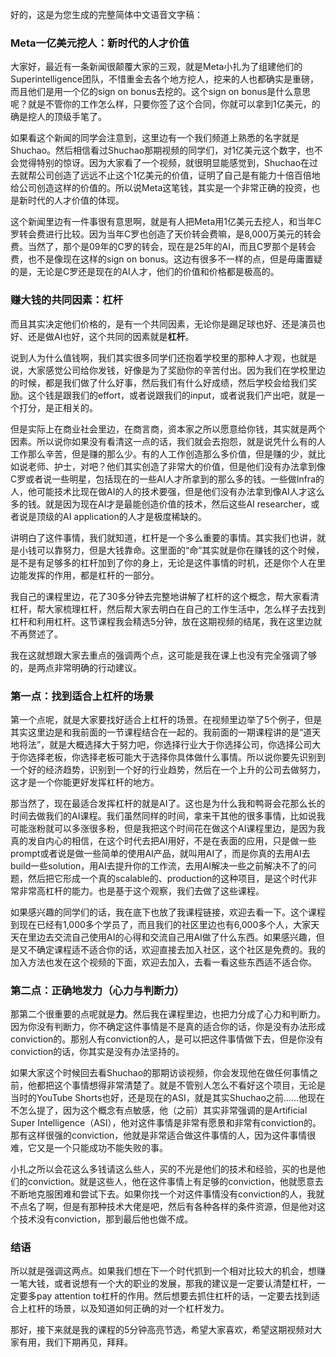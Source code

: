 好的，这是为您生成的完整简体中文语音文字稿：

### Meta一亿美元挖人：新时代的人才价值

大家好，最近有一条新闻很颠覆大家的三观，就是Meta小扎为了组建他们的Superintelligence团队，不惜重金去各个地方挖人，挖来的人也都确实是重磅，而且他们是用一个亿的sign on bonus去挖的。这个sign on bonus是什么意思呢？就是不管你的工作怎么样，只要你签了这个合同，你就可以拿到1亿美元，的确是挖人的顶级手笔了。

如果看这个新闻的同学会注意到，这里边有一个我们频道上熟悉的名字就是Shuchao。然后相信看过Shuchao那期视频的同学们，对1亿美元这个数字，也不会觉得特别的惊讶。因为大家看了一个视频，就很明显能感觉到，Shuchao在过去就帮公司创造了远远不止这个1亿美元的价值，证明了自己是有能力十倍百倍地给公司创造这样的价值的。所以说Meta这笔钱，其实是一个非常正确的投资，也是新时代的人才价值的体现。

这个新闻里边有一件事很有意思啊，就是有人把Meta用1亿美元去挖人，和当年C罗转会费进行比较。因为当年C罗也创造了天价转会费嘛，是8,000万美元的转会费。当然了，那个是09年的C罗的转会，现在是25年的AI，而且C罗那个是转会费，也不是像现在这样的sign on bonus。这边有很多不一样的点，但是毋庸置疑的是，无论是C罗还是现在的AI人才，他们的价值和价格都是极高的。

### 赚大钱的共同因素：杠杆

而且其实决定他们价格的，是有一个共同因素，无论你是踢足球也好、还是演员也好、还是做AI也好，这个共同的因素就是**杠杆**。

说到人为什么值钱啊，我们其实很多同学们还抱着学校里的那种人才观，也就是说，大家感觉公司给你发钱，好像是为了奖励你的辛苦付出。因为我们在学校里边的时候，都是我们做了什么好事，然后我们有什么好成绩，然后学校会给我们奖励。这个钱是跟我们的effort，或者说跟我们的input，或者说我们产出吧，就是一个打分，是正相关的。

但是实际上在商业社会里边，在商言商，资本家之所以愿意给你钱，其实就是两个因素。所以说你如果没有看清这一点的话，我们就会去抱怨，就是说凭什么有的人工作那么辛苦，但是赚的那么少。有的人工作创造那么多价值，但是赚的少，就比如说老师、护士，对吧？他们其实创造了非常大的价值，但是他们没有办法拿到像C罗或者说一些明星，包括现在的一些AI人才所拿到的那么多的钱。一些做Infra的人，他可能技术比现在做AI的人的技术要强，但是他们没有办法拿到像AI人才这么多的钱。就是因为现在AI才是最能创造价值的技术，然后这些AI researcher，或者说是顶级的AI application的人才是极度稀缺的。

讲明白了这件事情，我们就知道，杠杆是一个多么重要的事情。其实我们也讲，就是小钱可以靠努力，但是大钱靠命。这里面的“命”其实就是你在赚钱的这个时候，是不是有足够多的杠杆加到了你的身上，无论是这件事情的时机，还是你个人在里边能发挥的作用，都是杠杆的一部分。

我自己的课程里边，花了30多分钟去完整地讲解了杠杆的这个概念，帮大家看清杠杆，帮大家梳理杠杆，然后帮大家去明白在自己的工作生活中，怎么样子去找到杠杆和利用杠杆。这节课程我会精选5分钟，放在这期视频的结尾，我在这里边就不再赘述了。

我在这就想跟大家去重点的强调两个点，这可能是我在课上也没有完全强调了够的，是两点非常明确的行动建议。

### 第一点：找到适合上杠杆的场景

第一个点呢，就是大家要找好适合上杠杆的场景。在视频里边举了5个例子，但是其实这里边是和我前面的一节课程结合在一起的。我前面的一期课程讲的是“道天地将法”，就是大概选择大于努力吧，你选择行业大于你选择公司，你选择公司大于你选择老板，你选择老板可能大于选择你具体做什么事情。所以说你要先识别到一个好的经济趋势，识别到一个好的行业趋势，然后在一个上升的公司去做努力，这才是一个你能更好发挥杠杆的地方。

那当然了，现在最适合发挥杠杆的就是AI了。这也是为什么我和鸭哥会花那么长的时间去做我们的AI课程。我们虽然同样的时间，拿来干其他的很多事情，比如说我可能涨粉就可以多涨很多粉，但是我把这个时间花在做这个AI课程里边，是因为我真的发自内心的相信，在这个时代去把AI用好，不是在表面的应用，只是做一些prompt或者说是做一些简单的使用AI产品，就叫用AI了，而是你真的去用AI去build一些solution，用AI去提升你的工作流，去用AI解决一些之前解决不了的问题，然后把它形成一个真的scalable的、production的这种项目，是这个时代非常非常高杠杆的能力。也是基于这个观察，我们去做了这些课程。

如果感兴趣的同学们的话，我在底下也放了我课程链接，欢迎去看一下。这个课程到现在已经有1,000多个学员了，而且我们的社区里边也有6,000多个人，大家天天在里边去交流自己使用AI的心得和交流自己用AI做了什么东西。如果感兴趣，但是又不确定课程适不适合你的话，欢迎直接去加入社区，这个社区是免费的。我的加入方法也发在这个视频的下面，欢迎去加入，去看一看这些东西适不适合你。

### 第二点：正确地发力（心力与判断力）

那第二个很重要的点呢就是**力**。然后我在课程里边，也把力分成了心力和判断力。因为你没有判断力，你不确定这件事情是不是真的适合你的话，你是没有办法形成conviction的。那别人有conviction的人，是可以把这件事情做下去，但是你没有conviction的话，你其实是没有办法坚持的。

如果大家这个时候回去看Shuchao的那期访谈视频，你会发现他在做任何事情之前，他都把这个事情想得非常清楚了。就是不管别人怎么不看好这个项目，无论是当时的YouTube Shorts也好，还是现在的ASI，就是其实Shuchao之前......他现在不怎么提了，因为这个概念有点敏感，他（之前）其实非常强调的是Artificial Super Intelligence（ASI），他对这件事情是非常有愿景和非常有conviction的。那有这样很强的conviction，他就是非常适合做这件事情的人，因为这件事情很难，它又是一个只能成功不能失败的事。

小扎之所以会花这么多钱请这么些人，买的不光是他们的技术和经验，买的也是他们的conviction。就是这些人，他在这件事情上有足够的conviction，他就愿意去不断地克服困难和尝试下去。如果你找一个对这件事情没有conviction的人，我就不点名了啊，但是有那种技术大佬是吧，然后有各种各样的条件资源，但是他对这个技术没有conviction，那到最后他也做不成。

### 结语

所以就是强调这两点。如果我们想在下一个时代抓到一个相对比较大的机会，想赚一笔大钱，或者说想有一个大的职业的发展，那我的建议是一定要认清楚杠杆，一定要多pay attention to杠杆的作用。然后想要去抓住杠杆的话，一定要去找到适合上杠杆的场景，以及知道如何正确的对一个杠杆发力。

那好，接下来就是我的课程的5分钟高亮节选，希望大家喜欢，希望这期视频对大家有用，我们下期再见，拜拜。
